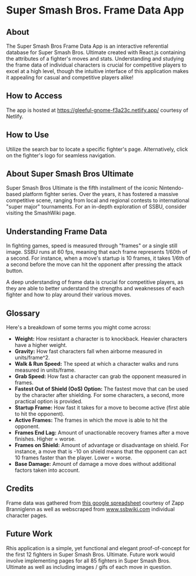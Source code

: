 # Super Smash Bros. Frame Data App

## About 
The Super Smash Bros Frame Data App is an interactive referential database for Super Smash Bros. Ultimate created with React.js containing the attributes of a fighter's moves and stats. Understanding and studying the frame data of individual characters is crucial for competitive players to excel at a high level, though the intuitive interface of this application makes it appealing for casual and competitive players alike!

## How to Access
The app is hosted at 
https://gleeful-gnome-f3a23c.netlify.app/
courtesy of Netlify.

## How to Use
Utilize the search bar to locate a specific fighter's page.
Alternatively, click on the fighter's logo for seamless navigation.

## About Super Smash Bros Ultimate
Super Smash Bros Ultimate is the fifth installment of the iconic Nintendo-based platform fighter series. Over the years, it has fostered a massive competitive scene, ranging from local and regional contests to international "super major" tournaments. For an in-depth exploration of SSBU, consider visiting the SmashWiki page.

## Understanding Frame Data
In fighting games, speed is measured through "frames" or a single still image. SSBU runs at 60 fps, meaning that each frame represents 1/60th of a second. For instance, when a move's startup is 10 frames, it takes 1/6th of a second before the move can hit the opponent after pressing the attack button.

A deep understanding of frame data is crucial for competitive players, as they are able to better understand the strengths and weaknesses of each fighter and how to play around their various moves.

## Glossary
Here's a breakdown of some terms you might come across:

- **Weight:** How resistant a character is to knockback. Heavier characters have a higher weight.
- **Gravity:** How fast characters fall when airborne measured in units/frame^2.
- **Walk & Run Speed:** The speed at which a character walks and runs measured in units/frame.
- **Grab Speed:** How fast a character can grab the opponent measured in frames.
- **Fastest Out of Shield (OoS) Option:** The fastest move that can be used by the character after shielding. For some characters, a second, more practical option is provided.
- **Startup Frame:** How fast it takes for a move to become active (first able to hit the opponent).
- **Active Frames:** The frames in which the move is able to hit the opponent.
- **Frames End Lag:** Amount of unactionable recovery frames after a move finishes. Higher = worse.
- **Frames on Shield:** Amount of advantage or disadvantage on shield. For instance, a move that is -10 on shield means that the opponent can act 10 frames faster than the player. Lower = worse.
- **Base Damage:** Amount of damage a move does without additional factors taken into account.

## Credits
Frame data was gathered from [this google spreadsheet](https://docs.google.com/spreadsheets/d/16fmsoqDoQaR1eteVk2uuzIH2DB4iQHVrqiG8VRbRA7Q/edit#gid=123650910) courtesy of Zapp Branniglenn as well as webscraped from www.ssbwiki.com individual character pages.

## Future Work 
Rhis application is a simple, yet functional and elegant proof-of-concept for the first 12 fighters in Super Smash Bros. Ultimate. Future work would involve implementing pages for all 85 fighters in Super Smash Bros. Ultimate as well as including images / gifs of each move in question.
